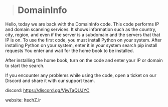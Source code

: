 > # DomainInfo
Hello, today we are back with the DomainInfo code. This code performs IP and domain scanning services. It shows information such as the country, city, region, and even if the server is a subdomain and the servers that that IP is on. To use the first code, you must install Python on your system. After installing Python on your system, enter it in your system search pip install requests You enter and wait for the home book to be installed.

After installing the home book, turn on the code and enter your IP or domain to start the search.

If you encounter any problems while using the code, open a ticket on our Discord and share it with our support team.

discord: https://discord.gg/VjwTaQUJYC

website: ItechZ.ir
